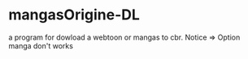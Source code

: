 # mangasOrigine-DL
a program for dowload a webtoon or mangas to cbr. Notice => Option manga don't works
